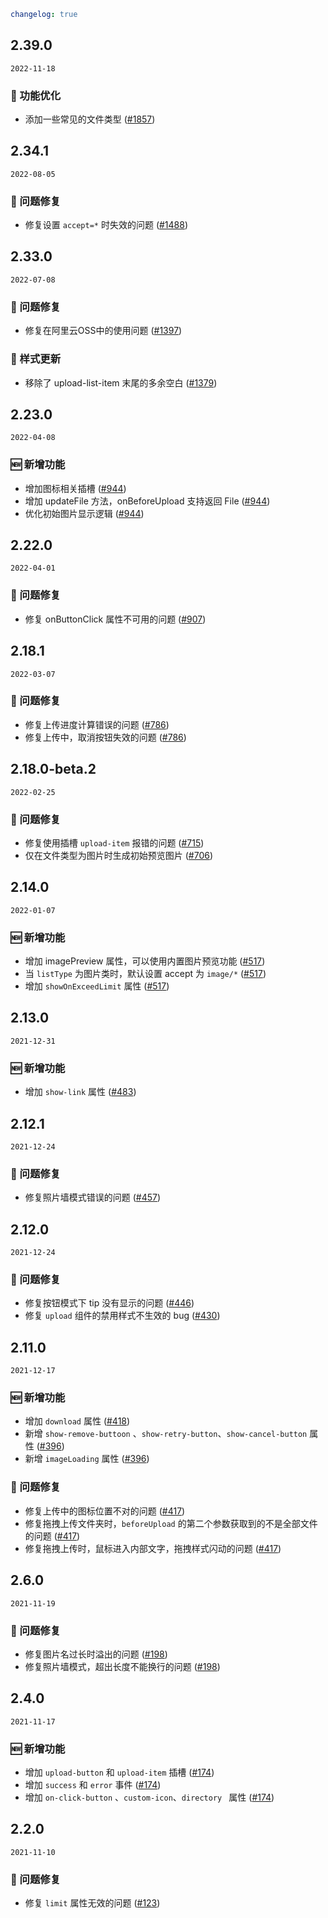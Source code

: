 ```yaml
changelog: true
```

## 2.39.0

`2022-11-18`

### 💎 功能优化

- 添加一些常见的文件类型 ([#1857](https://github.com/arco-design/arco-design-vue/pull/1857))


## 2.34.1

`2022-08-05`

### 🐛 问题修复

- 修复设置 `accept=*` 时失效的问题 ([#1488](https://github.com/arco-design/arco-design-vue/pull/1488))


## 2.33.0

`2022-07-08`

### 🐛 问题修复

- 修复在阿里云OSS中的使用问题 ([#1397](https://github.com/arco-design/arco-design-vue/pull/1397))

### 💅 样式更新

- 移除了 upload-list-item 末尾的多余空白 ([#1379](https://github.com/arco-design/arco-design-vue/pull/1379))


## 2.23.0

`2022-04-08`

### 🆕 新增功能

- 增加图标相关插槽 ([#944](https://github.com/arco-design/arco-design-vue/pull/944))
- 增加 updateFile 方法，onBeforeUpload 支持返回 File ([#944](https://github.com/arco-design/arco-design-vue/pull/944))
- 优化初始图片显示逻辑 ([#944](https://github.com/arco-design/arco-design-vue/pull/944))


## 2.22.0

`2022-04-01`

### 🐛 问题修复

- 修复 onButtonClick 属性不可用的问题 ([#907](https://github.com/arco-design/arco-design-vue/pull/907))


## 2.18.1

`2022-03-07`

### 🐛 问题修复

- 修复上传进度计算错误的问题 ([#786](https://github.com/arco-design/arco-design-vue/pull/786))
- 修复上传中，取消按钮失效的问题 ([#786](https://github.com/arco-design/arco-design-vue/pull/786))


## 2.18.0-beta.2

`2022-02-25`

### 🐛 问题修复

- 修复使用插槽 `upload-item` 报错的问题 ([#715](https://github.com/arco-design/arco-design-vue/pull/715))
- 仅在文件类型为图片时生成初始预览图片 ([#706](https://github.com/arco-design/arco-design-vue/pull/706))


## 2.14.0

`2022-01-07`

### 🆕 新增功能

- 增加 imagePreview 属性，可以使用内置图片预览功能 ([#517](https://github.com/arco-design/arco-design-vue/pull/517))
- 当 `listType` 为图片类时，默认设置 accept 为 `image/*` ([#517](https://github.com/arco-design/arco-design-vue/pull/517))
- 增加 `showOnExceedLimit` 属性 ([#517](https://github.com/arco-design/arco-design-vue/pull/517))


## 2.13.0

`2021-12-31`

### 🆕 新增功能

- 增加 `show-link` 属性 ([#483](https://github.com/arco-design/arco-design-vue/pull/483))


## 2.12.1

`2021-12-24`

### 🐛 问题修复

- 修复照片墙模式错误的问题 ([#457](https://github.com/arco-design/arco-design-vue/pull/457))


## 2.12.0

`2021-12-24`

### 🐛 问题修复

- 修复按钮模式下 tip 没有显示的问题 ([#446](https://github.com/arco-design/arco-design-vue/pull/446))
- 修复 `upload` 组件的禁用样式不生效的 bug ([#430](https://github.com/arco-design/arco-design-vue/pull/430))


## 2.11.0

`2021-12-17`

### 🆕 新增功能

- 增加 `download` 属性 ([#418](https://github.com/arco-design/arco-design-vue/pull/418))
- 新增 `show-remove-buttoon` 、`show-retry-button`、`show-cancel-button` 属性 ([#396](https://github.com/arco-design/arco-design-vue/pull/396))
- 新增 `imageLoading` 属性 ([#396](https://github.com/arco-design/arco-design-vue/pull/396))

### 🐛 问题修复

- 修复上传中的图标位置不对的问题 ([#417](https://github.com/arco-design/arco-design-vue/pull/417))
- 修复拖拽上传文件夹时，`beforeUpload` 的第二个参数获取到的不是全部文件的问题 ([#417](https://github.com/arco-design/arco-design-vue/pull/417))
- 修复拖拽上传时，鼠标进入内部文字，拖拽样式闪动的问题 ([#417](https://github.com/arco-design/arco-design-vue/pull/417))


## 2.6.0

`2021-11-19`

### 🐛 问题修复

- 修复图片名过长时溢出的问题 ([#198](https://github.com/arco-design/arco-design-vue/pull/198))
- 修复照片墙模式，超出长度不能换行的问题 ([#198](https://github.com/arco-design/arco-design-vue/pull/198))


## 2.4.0

`2021-11-17`

### 🆕 新增功能

- 增加 `upload-button` 和 `upload-item` 插槽 ([#174](https://github.com/arco-design/arco-design-vue/pull/174))
- 增加 `success` 和 `error` 事件 ([#174](https://github.com/arco-design/arco-design-vue/pull/174))
- 增加 `on-click-button` 、`custom-icon`、`directory ` 属性 ([#174](https://github.com/arco-design/arco-design-vue/pull/174))


## 2.2.0

`2021-11-10`

### 🐛 问题修复

- 修复 `limit` 属性无效的问题 ([#123](https://github.com/arco-design/arco-design-vue/pull/123))

